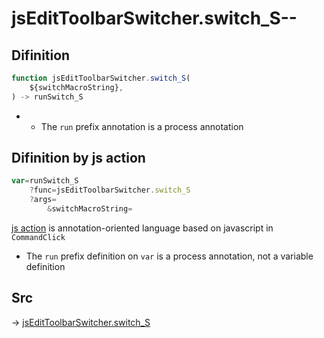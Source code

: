 # jsEditToolbarSwitcher.switch_S--

## Difinition

```js.js
function jsEditToolbarSwitcher.switch_S(
	${switchMacroString},
) -> runSwitch_S
```

- - The `run` prefix annotation is a process annotation


## Difinition by js action

```js.js
var=runSwitch_S
	?func=jsEditToolbarSwitcher.switch_S
	?args=
		&switchMacroString=
```

[js action](#) is annotation-oriented language based on javascript in `CommandClick`

- The `run` prefix definition on `var` is a process annotation, not a variable definition

## Src

-> [jsEditToolbarSwitcher.switch_S](https://github.com/puutaro/CommandClick/blob/master/app/src/main/java/com/puutaro/commandclick/fragment_lib/terminal_fragment/js_interface/toolbar/JsEditToolbarSwitcher.kt#L29)


